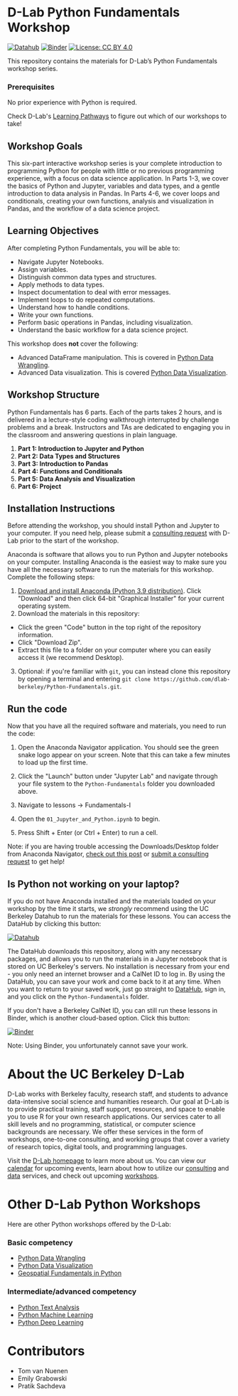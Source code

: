 # D-Lab Python Fundamentals Workshop

[![Datahub](https://img.shields.io/badge/launch-datahub-blue)](http://dlab.datahub.berkeley.edu/hub/user-redirect/git-pull?repo=https%3A%2F%2Fgithub.com%2Fdlab-berkeley%2FPython-Fundamentals&urlpath=lab%2Ftree%2FPython-Fundamentals%2F) [![Binder](https://mybinder.org/badge_logo.svg)](https://mybinder.org/v2/gh/dlab-berkeley/Python-Fundamentals/HEAD) [![License: CC BY 4.0](https://img.shields.io/badge/License-CC_BY_4.0-lightgrey.svg)](https://creativecommons.org/licenses/by/4.0/)

This repository contains the materials for D-Lab’s Python Fundamentals workshop series. 

### Prerequisites
No prior experience with Python is required.

Check D-Lab's [Learning Pathways](https://dlab-berkeley.github.io/dlab-workshops/python_path.html) to figure out which of our workshops to take!


## Workshop Goals

This six-part interactive workshop series is your complete introduction to programming Python for people with little or no previous programming experience, with a focus on data science application. In Parts 1-3, we cover the basics of Python and Jupyter, variables and data types, and a gentle introduction to data analysis in Pandas. In Parts 4-6, we cover loops and conditionals, creating your own functions, analysis and visualization in Pandas, and the workflow of a data science project.


## Learning Objectives

After completing Python Fundamentals, you will be able to:
- Navigate Jupyter Notebooks.
- Assign variables.
- Distinguish common data types and structures.
- Apply methods to data types.
- Inspect documentation to deal with error messages.
- Implement loops to do repeated computations.
- Understand how to handle conditions.
- Write your own functions.
- Perform basic operations in Pandas, including visualization.
- Understand the basic workflow for a data science project.

This workshop does **not** cover the following:
- Advanced DataFrame manipulation. This is covered in [Python Data Wrangling](https://github.com/dlab-berkeley/Python-Data-Wrangling).
- Advanced Data visualization. This is covered [Python Data Visualization](https://github.com/dlab-berkeley/Python-Data-Visualization).

## Workshop Structure

Python Fundamentals has 6 parts. Each of the parts takes 2 hours, and is delivered in a lecture-style coding walkthrough interrupted by challenge problems and a break. Instructors and TAs are dedicated to engaging you in the classroom and answering questions in plain language.

1. **Part 1: Introduction to Jupyter and Python**
2. **Part 2: Data Types and Structures**
3. **Part 3: Introduction to Pandas**
4. **Part 4: Functions and Conditionals**
5. **Part 5: Data Analysis and Visualization**
6. **Part 6: Project**

## Installation Instructions

Before attending the workshop, you should install Python and Jupyter to your computer. If you need help, please submit a [consulting request](https://dlab.berkeley.edu/consulting/submit-consulting-request) with D-Lab prior to the start of the workshop.

Anaconda is software that allows you to run Python and Jupyter notebooks on your computer. Installing Anaconda is the easiest way to make sure you have all the necessary software to run the materials for this workshop. Complete the following steps:

1. [Download and install Anaconda (Python 3.9 distribution)](https://www.anaconda.com/products/individual). Click "Download" and then click 64-bit "Graphical Installer" for your current operating system. 
2. Download the materials in this repository:

* Click the green "Code" button in the top right of the repository information.
* Click "Download Zip".
* Extract this file to a folder on your computer where you can easily access it (we recommend Desktop).

3. Optional: if you're familiar with `git`, you can instead clone this repository by opening a terminal and entering `git clone https://github.com/dlab-berkeley/Python-Fundamentals.git`.

## Run the code

Now that you have all the required software and materials, you need to run the code:

1. Open the Anaconda Navigator application. You should see the green snake logo appear on your screen. Note that this can take a few minutes to load up the first time.

2. Click the "Launch" button under "Jupyter Lab" and navigate through your file system to the `Python-Fundamentals` folder you downloaded above.

3. Navigate to lessons -> Fundamentals-I

4. Open the `01_Jupyter_and_Python.ipynb` to begin.

5. Press Shift + Enter (or Ctrl + Enter) to run a cell.

Note: if you are having trouble accessing the Downloads/Desktop folder from Anaconda Navigator, [check out this post](https://docs.anaconda.com/free/navigator/troubleshooting/) or [submit a consulting request](https://dlab.berkeley.edu/consulting/submit-consulting-request) to get help!

## Is Python not working on your laptop?

If you do not have Anaconda installed and the materials loaded on your workshop by the time it starts, we *strongly* recommend using the UC Berkeley Datahub to run the materials for these lessons. You can access the DataHub by clicking this button:

[![Datahub](https://img.shields.io/badge/launch-datahub-blue)](http://dlab.datahub.berkeley.edu/hub/user-redirect/git-pull?repo=https%3A%2F%2Fgithub.com%2Fdlab-berkeley%2FPython-Fundamentals&urlpath=lab%2Ftree%2FPython-Fundamentals%2F)

The DataHub downloads this repository, along with any necessary packages, and allows you to run the materials in a Jupyter notebook that is stored on UC Berkeley's servers. No installation is necessary from your end - you only need an internet browser and a CalNet ID to log in. By using the DataHub, you can save your work and come back to it at any time. When you want to return to your saved work, just go straight to [DataHub](https://datahub.berkeley.edu), sign in, and you click on the `Python-Fundamentals` folder.

If you don't have a Berkeley CalNet ID, you can still run these lessons in Binder, which is another cloud-based option. Click this button:

[![Binder](https://mybinder.org/badge_logo.svg)](https://mybinder.org/v2/gh/dlab-berkeley/Python-Fundamentals/HEAD)

Note: Using Binder, you unfortunately cannot save your work.

# About the UC Berkeley D-Lab

D-Lab works with Berkeley faculty, research staff, and students to advance data-intensive social science and humanities research. Our goal at D-Lab is to provide practical training, staff support, resources, and space to enable you to use R for your own research applications. Our services cater to all skill levels and no programming, statistical, or computer science backgrounds are necessary. We offer these services in the form of workshops, one-to-one consulting, and working groups that cover a variety of research topics, digital tools, and programming languages.  

Visit the [D-Lab homepage](https://dlab.berkeley.edu/) to learn more about us. You can view our [calendar](https://dlab.berkeley.edu/events/calendar) for upcoming events, learn about how to utilize our [consulting](https://dlab.berkeley.edu/consulting) and [data](https://dlab.berkeley.edu/data) services, and check out upcoming [workshops](https://dlab.berkeley.edu/events/workshops).

# Other D-Lab Python Workshops

Here are other Python workshops offered by the D-Lab:

### Basic competency

* [Python Data Wrangling](https://github.com/dlab-berkeley/Python-Data-Wrangling)
* [Python Data Visualization](https://github.com/dlab-berkeley/Python-Data-Visualization)
* [Geospatial Fundamentals in Python](https://github.com/dlab-berkeley/Geospatial-Fundamentals-in-Python)

### Intermediate/advanced competency

* [Python Text Analysis](https://github.com/dlab-berkeley/python-text-analysis)
* [Python Machine Learning](https://github.com/dlab-berkeley/python-machine-learning)
* [Python Deep Learning](https://github.com/dlab-berkeley/python-deep-learning)

# Contributors
* Tom van Nuenen
* Emily Grabowski
* Pratik Sachdeva
